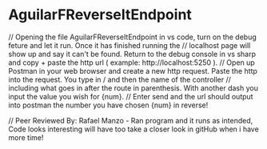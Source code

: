 # AguilarFReverseItEndpoint

// Opening the file AguilarFReverseItEndpoint in vs code, turn on the debug feture and let it run. Once it has finished running the
// localhost page will show up and say it can't be found. Return to the debug console in vs sharp and copy + paste the http url ( example: http://localhost:5250 ).
// Open up Postman in your web browser and create a new http request. Paste the http into the request. You type in / and then the name of the controller
// including what goes in after the route in parenthesis. With another dash you input the value you wish for {num}.
// Enter send and the url should output into postman the number you have chosen {num} in reverse!

// Peer Reviewed By: Rafael Manzo - Ran program and it runs as intended, Code looks interesting will have too take a closer look in gitHub when i have more time!
